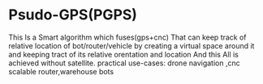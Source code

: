 # Psudo-GPS(PGPS)
This Is a Smart algorithm which fuses(gps+cnc) 
That can keep track of relative location of bot/router/vehicle
by creating a virtual space around it and keeping tract of its relative orentation and location
And this All is achieved without satellite.
practical use-cases: drone navigation ,cnc scalable router,warehouse bots
